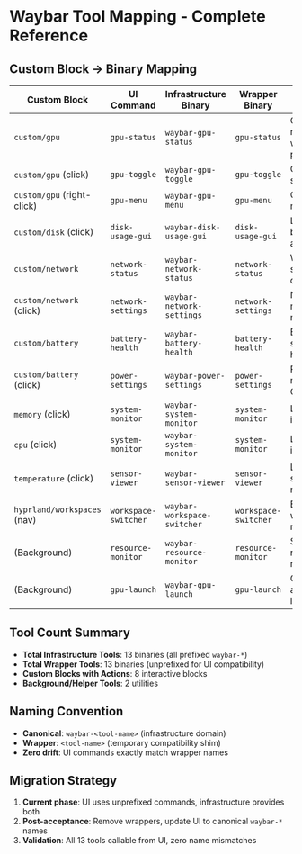 # Waybar Tool Mapping - Complete Reference

## Custom Block → Binary Mapping

| Custom Block | UI Command | Infrastructure Binary | Wrapper Binary | Function |
|--------------|------------|---------------------|----------------|-----------|
| `custom/gpu` | `gpu-status` | `waybar-gpu-status` | `gpu-status` | GPU monitoring with power/temp |
| `custom/gpu` (click) | `gpu-toggle` | `waybar-gpu-toggle` | `gpu-toggle` | GPU mode switching |  
| `custom/gpu` (right-click) | `gpu-menu` | `waybar-gpu-menu` | `gpu-menu` | GPU options menu |
| `custom/disk` (click) | `disk-usage-gui` | `waybar-disk-usage-gui` | `disk-usage-gui` | Launch baobab disk analyzer |
| `custom/network` | `network-status` | `waybar-network-status` | `network-status` | WiFi/ethernet status with quality |
| `custom/network` (click) | `network-settings` | `waybar-network-settings` | `network-settings` | Network management menu |
| `custom/battery` | `battery-health` | `waybar-battery-health` | `battery-health` | Battery status with health info |
| `custom/battery` (click) | `power-settings` | `waybar-power-settings` | `power-settings` | Power management GUI |
| `memory` (click) | `system-monitor` | `waybar-system-monitor` | `system-monitor` | Launch btop in terminal |
| `cpu` (click) | `system-monitor` | `waybar-system-monitor` | `system-monitor` | Launch btop in terminal |
| `temperature` (click) | `sensor-viewer` | `waybar-sensor-viewer` | `sensor-viewer` | Launch sensor monitoring |
| `hyprland/workspaces` (nav) | `workspace-switcher` | `waybar-workspace-switcher` | `workspace-switcher` | Enhanced workspace navigation |
| (Background) | `resource-monitor` | `waybar-resource-monitor` | `resource-monitor` | System resource monitoring |
| (Background) | `gpu-launch` | `waybar-gpu-launch` | `gpu-launch` | GPU-aware application launcher |

## Tool Count Summary
- **Total Infrastructure Tools**: 13 binaries (all prefixed `waybar-*`)
- **Total Wrapper Tools**: 13 binaries (unprefixed for UI compatibility)  
- **Custom Blocks with Actions**: 8 interactive blocks
- **Background/Helper Tools**: 2 utilities

## Naming Convention
- **Canonical**: `waybar-<tool-name>` (infrastructure domain)
- **Wrapper**: `<tool-name>` (temporary compatibility shim)
- **Zero drift**: UI commands exactly match wrapper names

## Migration Strategy
1. **Current phase**: UI uses unprefixed commands, infrastructure provides both
2. **Post-acceptance**: Remove wrappers, update UI to canonical `waybar-*` names
3. **Validation**: All 13 tools callable from UI, zero name mismatches